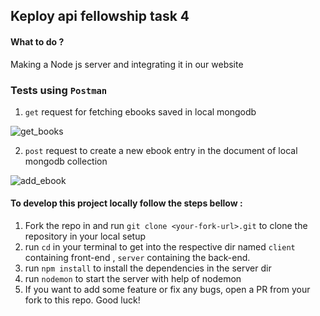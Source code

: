 ## Keploy api fellowship task 4

#### What to do ? 
Making a Node js server and integrating it in our website

### Tests using `Postman`

1. `get` request for fetching ebooks saved in local mongodb

![get_books](https://user-images.githubusercontent.com/95040233/216381478-bcdbb936-bcad-47e0-91d5-21e471915086.png)


2. `post` request to create a new ebook entry in the document of local mongodb collection

![add_ebook](https://user-images.githubusercontent.com/95040233/216381566-7d7f3815-58cb-43d2-bf31-ef87a7f518a8.png)


#### To develop this project locally follow the steps bellow : 

1. Fork the repo in and run `git clone <your-fork-url>.git` to clone the repository in your local setup
2. run `cd` in your terminal to get into the respective dir named `client` containing front-end , `server` containing the back-end.
3. run `npm install` to install the dependencies in the server dir
4. run `nodemon` to start the server with help of nodemon
5. If you want to add some feature or fix any bugs, open a PR from your fork to this repo. Good luck!
